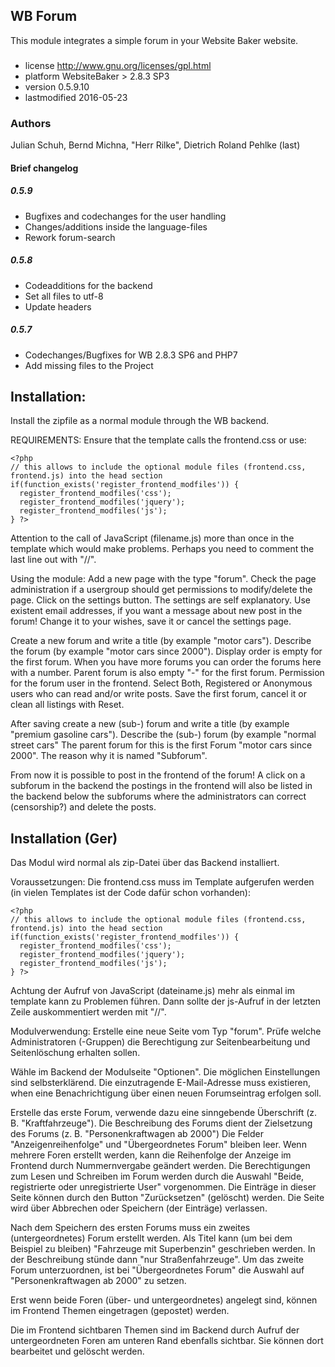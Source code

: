 
## WB Forum
This module integrates a simple forum in your Website Baker website.

###
- license	http://www.gnu.org/licenses/gpl.html
- platform	WebsiteBaker > 2.8.3 SP3
- version	0.5.9.10
- lastmodified	2016-05-23

### Authors
Julian Schuh, Bernd Michna, "Herr Rilke", Dietrich Roland Pehlke (last) 

#### Brief changelog

##### 0.5.9
- Bugfixes and codechanges for the user handling
- Changes/additions inside the language-files
- Rework forum-search

##### 0.5.8
- Codeadditions for the backend
- Set all files to utf-8
- Update headers

##### 0.5.7
- Codechanges/Bugfixes for WB 2.8.3 SP6 and PHP7
- Add missing files to the Project

## Installation:
Install the zipfile as a normal module through the WB backend.

REQUIREMENTS:
Ensure that the template calls the frontend.css or use:
```code
<?php
// this allows to include the optional module files (frontend.css, frontend.js) into the head section
if(function_exists('register_frontend_modfiles')) {
  register_frontend_modfiles('css');
  register_frontend_modfiles('jquery');
  register_frontend_modfiles('js');
} ?>
```

Attention to the call of JavaScript (filename.js) more than once in the template which would make problems. Perhaps you need to comment the last line out with "//".

Using the module:
Add a new page with the type "forum". Check the page administration if a usergroup should get permissions to modify/delete the page.
Click on the settings button. The settings are self explanatory. Use existent email addresses, if you want a message about new post in the forum! Change it to your wishes, save it or cancel the settings page.

Create a new forum and write a title (by example "motor cars").
Describe the forum (by example "motor cars since 2000").
Display order is empty for the first forum. When you have more forums you can order the forums here with a number.
Parent forum is also empty "-" for the first forum. 
Permission for the forum user in the frontend. Select Both, Registered or Anonymous users who can read and/or write posts.
Save the first forum, cancel it or clean all listings with Reset.

After saving create a new (sub-) forum and write a title (by example "premium gasoline cars").
Describe the (sub-) forum (by example "normal street cars"
The parent forum for this is the first Forum "motor cars since 2000". The reason why it is named "Subforum".

From now it is possible to post in the frontend of the forum! 
A click on a subforum in the backend the postings in the frontend will also be listed in the backend below the subforums where the administrators can correct (censorship?) and delete the posts.

## Installation (Ger)
Das Modul wird normal als zip-Datei über das Backend installiert.

Voraussetzungen:
Die frontend.css muss im Template aufgerufen werden (in vielen Templates ist der Code dafür schon vorhanden):
```code
<?php
// this allows to include the optional module files (frontend.css, frontend.js) into the head section
if(function_exists('register_frontend_modfiles')) {
  register_frontend_modfiles('css');
  register_frontend_modfiles('jquery');
  register_frontend_modfiles('js');
} ?>

```

Achtung der Aufruf von JavaScript (dateiname.js) mehr als einmal im template kann zu Problemen führen. Dann sollte der js-Aufruf in der letzten Zeile auskommentiert werden mit "//".

Modulverwendung:
Erstelle eine neue Seite vom Typ "forum". Prüfe welche Administratoren (-Gruppen) die Berechtigung zur Seitenbearbeitung und Seitenlöschung erhalten sollen.

Wähle im Backend der Modulseite "Optionen". Die möglichen Einstellungen sind selbsterklärend. Die einzutragende E-Mail-Adresse muss existieren, when eine Benachrichtigung über einen neuen Forumseintrag erfolgen soll. 

Erstelle das erste Forum, verwende dazu eine sinngebende Überschrift (z. B. "Kraftfahrzeuge"). 
Die Beschreibung des Forums dient der Zielsetzung des Forums (z. B. "Personenkraftwagen ab 2000")
Die Felder "Anzeigenreihenfolge" und "Übergeordnetes Forum" bleiben leer. Wenn mehrere Foren erstellt werden, kann die Reihenfolge der Anzeige im Frontend durch Nummernvergabe geändert werden.
Die Berechtigungen zum Lesen und Schreiben im Forum werden durch die Auswahl "Beide, registrierte oder unregistrierte User" vorgenommen. Die Einträge in dieser Seite können durch den Button "Zurücksetzen" (gelöscht) werden. Die Seite wird über Abbrechen oder Speichern (der Einträge) verlassen.

Nach dem Speichern des ersten Forums muss ein zweites (untergeordnetes) Forum erstellt werden. Als Titel kann (um bei dem Beispiel zu bleiben) "Fahrzeuge mit Superbenzin" geschrieben werden. In der Beschreibung stünde dann "nur Straßenfahrzeuge".
Um das zweite Forum unterzuordnen, ist bei "Übergeordnetes Forum" die Auswahl auf "Personenkraftwagen ab 2000" zu setzen.

Erst wenn beide Foren (über- und untergeordnetes) angelegt sind, können im Frontend Themen eingetragen (gepostet) werden. 

Die im Frontend sichtbaren Themen sind im Backend durch Aufruf der untergeordneten Foren am unteren Rand ebenfalls sichtbar. Sie können dort bearbeitet und gelöscht werden.